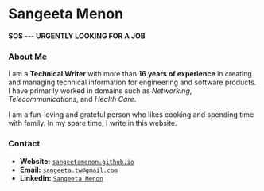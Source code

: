 # Sangeeta Menon

**SOS --- URGENTLY LOOKING FOR A JOB**

### About Me

I am a **Technical Writer** with more than **16 years of experience** in creating and managing technical information for engineering and software products. I have primarily worked in domains such as *Networking*, *Telecommunications*, and *Health Care*.

I am a fun-loving and grateful person who likes cooking and spending time with family. In my spare time, I write in this website. 


### Contact

  - **Website:** [`sangeetamenon.github.io`](https://sangeetamenon.github.io)
  - **Email:** [`sangeeta.tw@gmail.com`](mailto:sangeeta1004@gmail.com)
  - **Linkedin:** [`Sangeeta Menon`](https://www.linkedin.com/in/sangeeta-menon-48a5784)